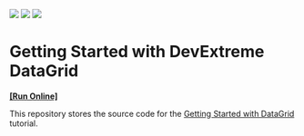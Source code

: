 <!-- default badges list -->
![](https://img.shields.io/endpoint?url=https://codecentral.devexpress.com/api/v1/VersionRange/292289396/21.2.3%2B)
[![](https://img.shields.io/badge/Open_in_DevExpress_Support_Center-FF7200?style=flat-square&logo=DevExpress&logoColor=white)](https://supportcenter.devexpress.com/ticket/details/T957334)
[![](https://img.shields.io/badge/📖_How_to_use_DevExpress_Examples-e9f6fc?style=flat-square)](https://docs.devexpress.com/GeneralInformation/403183)
<!-- default badges end -->

# Getting Started with DevExtreme DataGrid
<!-- run online -->
**[[Run Online]](https://codecentral.devexpress.com/292289396/)**
<!-- run online end -->

This repository stores the source code for the [Getting Started with DataGrid](https://js.devexpress.com/Documentation/Guide/UI_Components/DataGrid/Getting_Started_with_DataGrid/) tutorial. 

